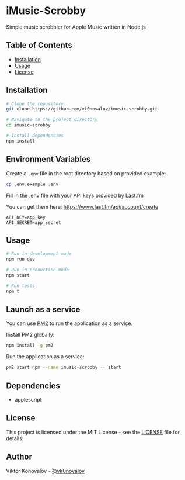 # iMusic-Scrobby

Simple music scrobbler for Apple Music written in Node.js

## Table of Contents

- [Installation](#installation)
- [Usage](#usage)
- [License](#license)

## Installation

```bash
# Clone the repository
git clone https://github.com/vk0novalov/imusic-scrobby.git

# Navigate to the project directory
cd imusic-scrobby

# Install dependencies
npm install
```

## Environment Variables

Create a `.env` file in the root directory based on provided example:

```bash
cp .env.example .env
```

Fill in the .env file with your API keys provided by Last.fm

You can get them here: https://www.last.fm/api/account/create

```env
API_KEY=app_key
API_SECRET=app_secret
```

## Usage

```bash
# Run in development mode
npm run dev

# Run in production mode
npm start

# Run tests
npm t
```

## Launch as a service

You can use [PM2](https://pm2.keymetrics.io/) to run the application as a service.

Install PM2 globally:

```bash
npm install -g pm2
```

Run the application as a service:

```bash
pm2 start npm --name imusic-scrobby -- start
```

## Dependencies

- applescript

## License

This project is licensed under the MIT License - see the [LICENSE](LICENSE) file for details.

## Author

Viktor Konovalov - [@vk0novalov](https://github.com/vk0novalov)
